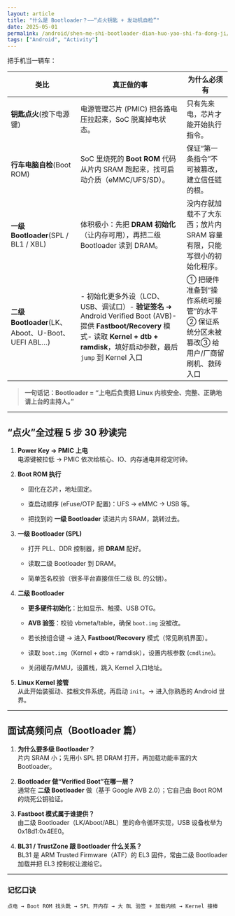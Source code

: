 ```yaml
---
layout: article
title: "什么是 Bootloader？——“点火钥匙 + 发动机自检”"
date: 2025-05-01
permalink: /android/shen-me-shi-bootloader-dian-huo-yao-shi-fa-dong-ji/
tags: ["Android", "Activity"]
---
```


 

把手机当一辆车：

|类比|真正做的事|为什么必须有|
|---|---|---|
|**钥匙点火**(按下电源键)|电源管理芯片 (PMIC) 把各路电压拉起来，SoC 脱离掉电状态。|只有先来电，芯片才能开始执行指令。|
|**行车电脑自检**(Boot ROM)|SoC 里烧死的 **Boot ROM** 代码从片内 SRAM 跑起来，找可启动介质（eMMC/UFS/SD）。|保证“第一条指令”不可被篡改，建立信任链的根。|
|**一级 Bootloader**(SPL / BL1 / XBL)|体积极小：先把 **DRAM 初始化**（让内存可用），再把二级 Bootloader 读到 DRAM。|没内存就加载不了大东西；放片内 SRAM 容量有限，只能写很小的初始化程序。|
|**二级 Bootloader**(LK、Aboot、U-Boot、UEFI ABL…)|- 初始化更多外设（LCD、USB、调试口）- **验证签名** ➜ Android Verified Boot (AVB)- 提供 **Fastboot/Recovery** 模式- 读取 **Kernel + dtb + ramdisk**，填好启动参数，最后 `jump` 到 Kernel 入口|① 把硬件准备到“操作系统可接管”的水平② 保证系统分区未被篡改③ 给用户/厂商留刷机、救砖入口|

> **一句话记：Bootloader = “上电后负责把 Linux 内核安全、完整、正确地请上台的主持人。”**

---

## “点火”全过程 5 步 30 秒读完

1. **Power Key → PMIC 上电**  
    电源键被拉低 → PMIC 依次给核心、IO、内存通电并稳定时钟。
    
2. **Boot ROM 执行**
    
    - 固化在芯片，地址固定。
        
    - 查启动顺序 (eFuse/OTP 配置)：UFS → eMMC → USB 等。
        
    - 把找到的 **一级 Bootloader** 读进片内 SRAM，跳转过去。
        
3. **一级 Bootloader (SPL)**
    
    - 打开 PLL、DDR 控制器，把 **DRAM** 配好。
        
    - 读取二级 Bootloader 到 DRAM。
        
    - 简单签名校验（很多平台直接信任二级 BL 的公钥）。
        
4. **二级 Bootloader**
    
    - **更多硬件初始化**：比如显示、触摸、USB OTG。
        
    - **AVB 验签**：校验 vbmeta/table，确保 `boot.img` 没被改。
        
    - 若长按组合键 → 进入 **Fastboot/Recovery** 模式（常见刷机界面）。
        
    - 读取 `boot.img`（Kernel + dtb + ramdisk），设置内核参数 (`cmdline`)。
        
    - 关闭缓存/MMU，设置栈，跳入 Kernel 入口地址。
        
5. **Linux Kernel 接管**  
    从此开始装驱动、挂根文件系统，再启动 `init`。→ 进入你熟悉的 Android 世界。
    

---

## 面试高频问点（Bootloader 篇）

1. **为什么要多级 Bootloader？**  
    片内 SRAM 小；先用小 SPL 把 DRAM 打开，再加载功能丰富的大 Bootloader。
    
2. **Bootloader 做“Verified Boot”在哪一层？**  
    通常在 **二级 Bootloader** 做（基于 Google AVB 2.0）；它自己由 Boot ROM 的烧死公钥验证。
    
3. **Fastboot 模式属于谁提供？**  
    由二级 Bootloader（LK/Aboot/ABL）里的命令循环实现，USB 设备枚举为 0x18d1:0x4EE0。
    
4. **BL31 / TrustZone 跟 Bootloader 什么关系？**  
    BL31 是 ARM Trusted Firmware（ATF）的 EL3 固件，常由二级 Bootloader 加载并把 EL3 控制权让渡给它。
    

---

### 记忆口诀

```
点电 → Boot ROM 找头靴 → SPL 开内存 → 大 BL 验签 + 加载内核 → Kernel 接棒
```
